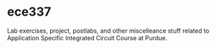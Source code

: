 # ece337

Lab exercises, project, postlabs, and other miscelleance stuff related to Application Specific Integrated Circuit Course at Purdue.
